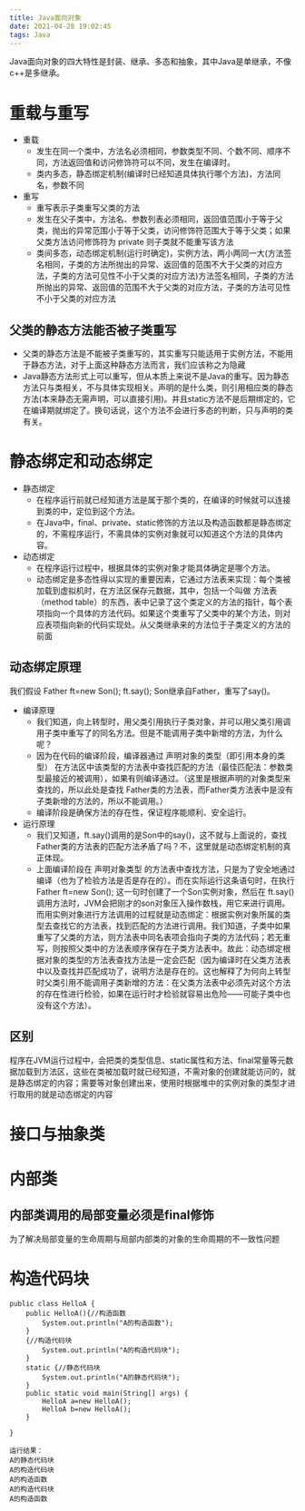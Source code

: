 ```yaml
---
title: Java面向对象
date: 2021-04-28 19:02:45
tags: Java
---
```

Java面向对象的四大特性是封装、继承、多态和抽象，其中Java是单继承，不像c++是多继承。
<!--more-->
# 重载与重写
- 重载
    - 发生在同一个类中，方法名必须相同，参数类型不同、个数不同、顺序不同，方法返回值和访问修饰符可以不同，发生在编译时。
    - 类内多态，静态绑定机制(编译时已经知道具体执行哪个方法)，方法同名，参数不同
- 重写
    - 重写表示子类重写父类的方法
    - 发生在父子类中，方法名、参数列表必须相同，返回值范围小于等于父类，抛出的异常范围小于等于父类，访问修饰符范围大于等于父类；如果父类方法访问修饰符为 private 则子类就不能重写该方法
    - 类间多态，动态绑定机制(运行时确定)，实例方法，两小两同一大(方法签名相同，子类的方法所抛出的异常、返回值的范围不大于父类的对应方法，子类的方法可见性不小于父类的对应方法)方法签名相同，子类的方法所抛出的异常、返回值的范围不大于父类的对应方法，子类的方法可见性不小于父类的对应方法

## 父类的静态方法能否被子类重写
- 父类的静态方法是不能被子类重写的，其实重写只能适用于实例方法，不能用于静态方法，对于上面这种静态方法而言，我们应该称之为隐藏
- Java静态方法形式上可以重写，但从本质上来说不是Java的重写。因为静态方法只与类相关，不与具体实现相关。声明的是什么类，则引用相应类的静态方法(本来静态无需声明，可以直接引用)。并且static方法不是后期绑定的，它在编译期就绑定了。换句话说，这个方法不会进行多态的判断，只与声明的类有关。

# 静态绑定和动态绑定
- 静态绑定
    - 在程序运行前就已经知道方法是属于那个类的，在编译的时候就可以连接到类的中，定位到这个方法。
    - 在Java中，final、private、static修饰的方法以及构造函数都是静态绑定的，不需程序运行，不需具体的实例对象就可以知道这个方法的具体内容。
- 动态绑定
    - 在程序运行过程中，根据具体的实例对象才能具体确定是哪个方法。
    - 动态绑定是多态性得以实现的重要因素，它通过方法表来实现：每个类被加载到虚拟机时，在方法区保存元数据，其中，包括一个叫做 方法表（method table）的东西，表中记录了这个类定义的方法的指针，每个表项指向一个具体的方法代码。如果这个类重写了父类中的某个方法，则对应表项指向新的代码实现处。从父类继承来的方法位于子类定义的方法的前面

## 动态绑定原理
我们假设 Father ft=new Son(); ft.say(); Son继承自Father，重写了say()。
- 编译原理
    - 我们知道，向上转型时，用父类引用执行子类对象，并可以用父类引用调用子类中重写了的同名方法。但是不能调用子类中新增的方法，为什么呢？
    - 因为在代码的编译阶段，编译器通过 声明对象的类型（即引用本身的类型） 在方法区中该类型的方法表中查找匹配的方法（最佳匹配法：参数类型最接近的被调用），如果有则编译通过。（这里是根据声明的对象类型来查找的，所以此处是查找 Father类的方法表，而Father类方法表中是没有子类新增的方法的，所以不能调用。）
    - 编译阶段是确保方法的存在性，保证程序能顺利、安全运行。
- 运行原理
    - 我们又知道，ft.say()调用的是Son中的say()，这不就与上面说的，查找Father类的方法表的匹配方法矛盾了吗？不，这里就是动态绑定机制的真正体现。
    - 上面编译阶段在 声明对象类型 的方法表中查找方法，只是为了安全地通过编译（也为了检验方法是否是存在的）。而在实际运行这条语句时，在执行 Father ft=new Son(); 这一句时创建了一个Son实例对象，然后在 ft.say() 调用方法时，JVM会把刚才的son对象压入操作数栈，用它来进行调用。而用实例对象进行方法调用的过程就是动态绑定：根据实例对象所属的类型去查找它的方法表，找到匹配的方法进行调用。我们知道，子类中如果重写了父类的方法，则方法表中同名表项会指向子类的方法代码；若无重写，则按照父类中的方法表顺序保存在子类方法表中。故此：动态绑定根据对象的类型的方法表查找方法是一定会匹配（因为编译时在父类方法表中以及查找并匹配成功了，说明方法是存在的。这也解释了为何向上转型时父类引用不能调用子类新增的方法：在父类方法表中必须先对这个方法的存在性进行检验，如果在运行时才检验就容易出危险——可能子类中也没有这个方法）。

## 区别
程序在JVM运行过程中，会把类的类型信息、static属性和方法、final常量等元数据加载到方法区，这些在类被加载时就已经知道，不需对象的创建就能访问的，就是静态绑定的内容；需要等对象创建出来，使用时根据堆中的实例对象的类型才进行取用的就是动态绑定的内容

# 接口与抽象类

# 内部类
## 内部类调用的局部变量必须是final修饰
为了解决局部变量的生命周期与局部内部类的对象的生命周期的不一致性问题

# 构造代码块
```
public class HelloA {
    public HelloA(){//构造函数
        System.out.println("A的构造函数");    
    }
    {//构造代码块
        System.out.println("A的构造代码块");    
    }
    static {//静态代码块
        System.out.println("A的静态代码块");        
    }
    public static void main(String[] args) {
        HelloA a=new HelloA();
        HelloA b=new HelloA();
    }

}

运行结果：
A的静态代码块
A的构造代码块
A的构造函数
A的构造代码块
A的构造函数
```